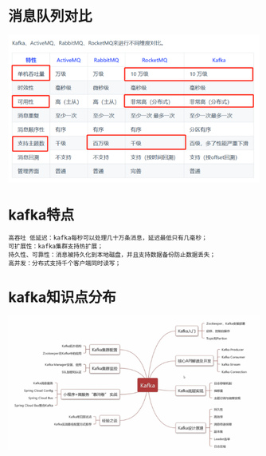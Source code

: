 # 消息队列对比

![img_0.png](image-kafka/消息队列对比.png)


# kafka特点

~~~text
高吞吐 低延迟：kafka每秒可以处理几十万条消息，延迟最低只有几毫秒；
可扩展性：kafka集群支持热扩展；
持久性、可靠性：消息被持久化到本地磁盘，并且支持数据备份防止数据丢失；
高并发：分布式支持千个客户端同时读写；
~~~

# kafka知识点分布

![img_0.png](image-kafka/kafka知识点分布.png)


























